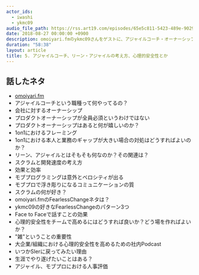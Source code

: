 ```yaml
---
actor_ids:
  - iwashi 
  - ykmc09
audio_file_path: https://rss.art19.com/episodes/65e5c811-5423-489e-9029-11ddf71a70fc.mp3
date: 2018-08-27 00:00:00 +0900
description: omoiyari.fmのykmc09さんをゲストに、アジャイルコーチ・オーナーシップ・リーン・アジャイル・FearlessChange・心理的安全性などについて話しているエピソードです。
duration: "58:38"
layout: article
title: 5. アジャイルコーチ、リーン・アジャイルの考え方、心理的安全性とか
---
```


## 話したネタ
- [omoiyari.fm](https://lean-agile.fm/)
- アジャイルコーチという職種って何やってるの？
- 会社に対するオーナーシップ
- プロダクトオーナーシップが全員必須というわけではない
- プロダクトオーナーシップはあると何が嬉しいのか？
- 1on1におけるフレーミング
- 1on1における本人と業務のギャップが大きい場合の対処はどうすればよいのか？
- リーン、アジャイルとはそもそも何なのか？その関連は？
- スクラムと開発速度の考え方
- 効果と効率
- モブプログラミングは意外とベロシティが出る
- モブプロで浮き彫りになるコミュニケーションの質
- スクラムの何が好き？
- omoiyari.fmのFearlessChangeネタは？
- ykmc09の好きなFearlessChangeのパターン3つ
- Face to Faceで話すことの効果
- 心理的安全性をチームで高めるにはどうすれば良いか？どう場を作ればよいか？
- "雑"ということの重要性
- 大企業/組織における心理的安全性を高めるための社内Podcast
- いつかSIerに戻ってみたい理由
- 生涯でやり遂げたいことはある？
- アジャイル、モブプロにおける人事評価

